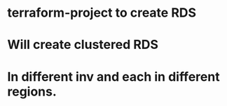 # terraform-project to create RDS
# Will create clustered RDS
# In different inv and each in different regions.

